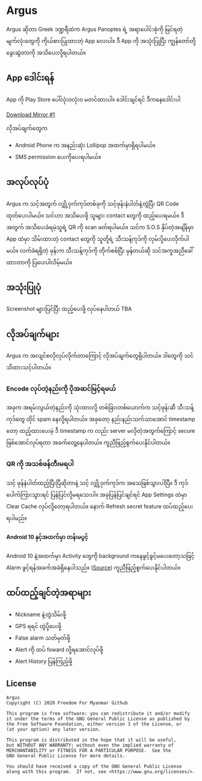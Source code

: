 # Argus

Argus ဆိုတာ Greek ဒဏ္ဍရီထဲက  Argus Panoptes ရဲ့ အရာပေါင်းစုံကို မြင်ရတဲ့ မျက်လုံးတွေကို ကိုယ်စားပြုထားတဲ့  App  လေးပါ။ ဒီ App ကို အသုံးပြုပြီး ကျွန်တော်တို့ ခွေးဆွဲတာကို အသိပေးလို့ရပါတယ်။

## App ဒေါင်းရန်

App ကို Play Store ပေါ်လုံးဝလုံးဝ မတင်ထားပါ။ ဒေါင်းချင်ရင် ဒီကနေဒေါင်းပါ

[Download Mirror #1](https://parsefiles.back4app.com/cjPxToF6eUou8lVPNQPBvJFh515Oyzqpvu0FagGm/aa93394a924d6a24de81d90ea4274bc8_argus-1.0.1-release.apk)

လိုအပ်ချက်တွေက

-  Android Phone က အနည်းဆုံး Lollipop အထက်မှာရှိရပါမယ်။
-  SMS permission ပေးကိုပေးရပါမယ်။

## အလုပ်လုပ်ပုံ

Argus က သင့်အတွက် လျှို့ဝှက်ကုဒ်တစ်ခုကို သင့်ဖုန်းနံပါတ်နဲ့တွဲပြီး QR Code ထုတ်ပေးပါမယ်။ သင်ဟာ အသိပေးဖို့ သူများ contact တွေကို ထည့်ပေးရမယ်။ ဒီအတွက် အသိပေးခံရမဲ့သူရဲ့ QR ကို scan ဖတ်ရပါမယ်။   သင်က S.O.S နှိပ်တဲ့အချိန်မှာ App ထဲမှာ သိမ်းထားတဲ့ contact တွေကို သူတို့ရဲ့ သီးသန့်ကုဒ်ကို လှမ်းပို့ပေးလိုက်ပါမယ်။ လက်ခံရရှိတဲ့ ဖုန်းက သီးသန့်ကုဒ်ကို တိုက်စစ်ပြီး မှန်တယ်ဆို သင်အကူအညီခေါ်ထားတာကို ပြပေးပါလိမ့်မယ်။

## အသုံးပြုပုံ

Screenshot များပြင်ပြီး ထည့်ပေးဖို့ လုပ်နေပါတယ် TBA

## လိုအပ်ချက်များ

Argus က အလျင်စလိုလုပ်လိုက်တာကြောင့် လိုအပ်ချက်တွေရှိပါတယ်။ ဒါတွေကို သင်သိထားသင့်ပါတယ်။

### Encode လုပ်တဲ့နည်းကို ပိုအဆင်မြင့်ရမယ်

အခုက အရမ်းလွယ်တဲ့နည်းကို သုံးထားလို့ တစ်ခြားတစ်ယောက်က သင့်ဖုန်းဆီ  သီးသန့်ကုဒ်တွေ ထိုင် spam နေလို့ရပါတယ်။ အခုတော့ နည်းနည်းသက်သာအောင် timestamp တော့ ထည့်ထားပေးမဲ့ ဒီ timestamp က လည်း server မလိုတဲ့အတွက်ကြောင့် secure ဖြစ်အောင်လုပ်ရတာ အခက်တွေ့နေပါတယ်။ ကူညီဖြည့်စွက်ပေးနိုင်ပါတယ်။

### QR ကို အသစ်ဖန်တီးမရပါ

 သင့် ဖုန်နံပါတ်ထည့်ပြီးပြီဆိုတာနဲ့ သင့် လျှို့ဝှက်ကုဒ်က အသေဖြစ်သွားပါပြီ။ ဒီ ကုဒ် ပေါက်ကြားသွားရင် ပြန်ပြင်လို့မရသေးပါ။ အခုပြန်ပြင်ချင်ရင် App Settings ထဲမှာ Clear Cache လုပ်လို့တော့ရပါတယ်။ နောက် Refresh secret feature ထပ်ထည့်ပေးရပါမည်။

#### Android 10 နှင့်အထက်မှာ တန်းမပွင့်

Android 10 နဲ့အထက်မှာ Activity တွေကို background ကနေဖွင့်ခွင့်မပေးတော့သဖြင့် Alarm ဖွင့်ရန်အခက်အခဲရှိနေပါသည်။ ([Source](https://developer.android.com/guide/components/activities/background-starts)) ကူညီဖြည့်စွက်ပေးနိုင်ပါတယ်။

## ထပ်ထည့်ချင်တဲ့အရာများ

- Nickname နဲ့တွဲသိမ်းဖို့
- GPS ရရင် တွဲပို့ပေးဖို့
- False alarm သတ်မှတ်ဖို့
- Alert ကို ထပ် foward လို့ရအောင်လုပ်ဖို့
- Alert History ပြန်ကြည့်ဖို့

## License

```
Argus
Copyright (C) 2020 Freedom For Myanmar Github

This program is free software: you can redistribute it and/or modify
it under the terms of the GNU General Public License as published by
the Free Software Foundation, either version 3 of the License, or
(at your option) any later version.

This program is distributed in the hope that it will be useful,
but WITHOUT ANY WARRANTY; without even the implied warranty of
MERCHANTABILITY or FITNESS FOR A PARTICULAR PURPOSE.  See the
GNU General Public License for more details.

You should have received a copy of the GNU General Public License
along with this program.  If not, see <https://www.gnu.org/licenses/>.
```
